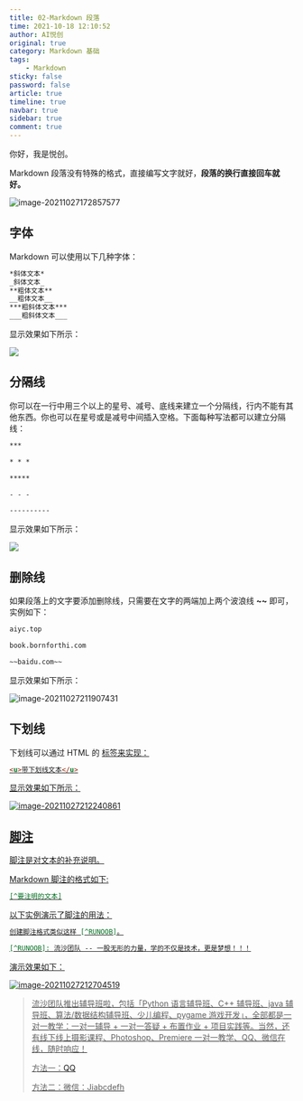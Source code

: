 ```yaml
---
title: 02-Markdown 段落
time: 2021-10-18 12:10:52
author: AI悦创
original: true
category: Markdown 基础
tags:
    - Markdown
sticky: false
password: false
article: true
timeline: true
navbar: true
sidebar: true
comment: true
---
```


你好，我是悦创。

Markdown 段落没有特殊的格式，直接编写文字就好，**段落的换行直接回车就好。**

![image-20211027172857577](https://gitee.com/huangjiabaoaiyc/image/raw/master/image-20211027172857577.png)



## 字体

Markdown 可以使用以下几种字体：

```markdown
*斜体文本*
_斜体文本_
**粗体文本**
__粗体文本__
***粗斜体文本***
___粗斜体文本___
```

显示效果如下所示：

![](https://gitee.com/huangjiabaoaiyc/image/raw/master/20211027193424.png)



## 分隔线

你可以在一行中用三个以上的星号、减号、底线来建立一个分隔线，行内不能有其他东西。你也可以在星号或是减号中间插入空格。下面每种写法都可以建立分隔线：

```markdown
***

* * *

*****

- - -

----------
```

显示效果如下所示：

![](https://gitee.com/huangjiabaoaiyc/image/raw/master/20211027204813.png)



## 删除线

如果段落上的文字要添加删除线，只需要在文字的两端加上两个波浪线 **~~** 即可，实例如下：

```markdown
aiyc.top

book.bornforthi.com

~~baidu.com~~
```

显示效果如下所示：

![image-20211027211907431](https://gitee.com/huangjiabaoaiyc/image/raw/master/image-20211027211907431.png)

## 下划线

下划线可以通过 HTML 的 **<u>** 标签来实现：

```markdown
<u>带下划线文本</u>
```

显示效果如下所示：

![image-20211027212240861](https://gitee.com/huangjiabaoaiyc/image/raw/master/image-20211027212240861.png)

## 脚注

脚注是对文本的补充说明。

Markdown 脚注的格式如下:

```markdown
[^要注明的文本]
```

以下实例演示了脚注的用法：

```markdown
创建脚注格式类似这样 [^RUNOOB]。

[^RUNOOB]: 流沙团队 -- 一股无形的力量，学的不仅是技术，更是梦想！！！
```

演示效果如下：

![image-20211027212704519](https://gitee.com/huangjiabaoaiyc/image/raw/master/image-20211027212704519.png)

> 流沙团队推出辅导班啦，包括「Python 语言辅导班、C++ 辅导班、java 辅导班、算法/数据结构辅导班、少儿编程、pygame 游戏开发」，全部都是一对一教学：一对一辅导 + 一对一答疑 + 布置作业 + 项目实践等。当然，还有线下线上摄影课程、Photoshop、Premiere 一对一教学、QQ、微信在线，随时响应！
>
> 方法一：[QQ](http://wpa.qq.com/msgrd?v=3&uin=1432803776&site=qq&menu=yes)
>
> 方法二：微信：Jiabcdefh

